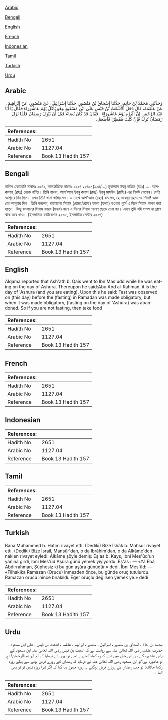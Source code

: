 [Arabic](#arabic)

[Bengali](#bengali)

[English](#english)

[French](#french)

[Indonesian](#indonesian)

[Tamil](#tamil)

[Turkish](#turkish)

[Urdu](#urdu)

## Arabic


<div dir="rtl" lang="ar" style={{fontSize:'larger',backgroundColor:'#f8f9fa',padding:20}}>
وَحَدَّثَنِي مُحَمَّدُ بْنُ حَاتِمٍ، حَدَّثَنَا إِسْحَاقُ بْنُ مَنْصُورٍ، حَدَّثَنَا إِسْرَائِيلُ، عَنْ مَنْصُورٍ، عَنْ إِبْرَاهِيمَ، عَنْ عَلْقَمَةَ، قَالَ دَخَلَ الأَشْعَثُ بْنُ قَيْسٍ عَلَى ابْنِ مَسْعُودٍ وَهُوَ يَأْكُلُ يَوْمَ عَاشُورَاءَ فَقَالَ يَا أَبَا عَبْدِ الرَّحْمَنِ إِنَّ الْيَوْمَ يَوْمُ عَاشُورَاءَ ‏.‏ فَقَالَ قَدْ كَانَ يُصَامُ قَبْلَ أَنْ يَنْزِلَ رَمَضَانُ فَلَمَّا نَزَلَ رَمَضَانُ تُرِكَ فَإِنْ كُنْتَ مُفْطِرًا فَاطْعَمْ ‏.‏
</div>
<div style={{backgroundColor:'#f8f9fa',padding:20, marginBottom: 10}}><table> <thead> <tr> <th>References:</th> <th></th> </tr> </thead> <tbody><tr><td>Hadith No</td><td>2651</td></tr><tr><td>Arabic No</td><td>1127.04</td></tr><tr><td>Reference</td><td>Book 13 Hadith 157</td></tr></tbody></table></div>

## Bengali


<div dir="ltr" lang="bn" style={{fontSize:'larger',backgroundColor:'#f8f9fa',padding:20}}>
হাদিস একাডেমি নাম্বারঃ ২৫৪১, আন্তর্জাতিক নাম্বারঃ ১১২৭ ২৫৪১-(১২৪/...) মুহাম্মাদ ইবনু হাতিম (রহঃ)..... আলকামাহ্ (রহঃ) থেকে বর্ণিত। তিনি বলেন, আশ'আস ইবনু কায়স (রহঃ) ইবনু মাসউদ (রাযিঃ) এর নিকট গেলেন। সেটা আশূরার দিন ছিল। তখন তিনি খানা খাচ্ছিলেন। এ দেখে আশ'আস (রহঃ) বললেন, হে আবদুর রহমানের পিতা! আজ তো আশূরার দিন। তিনি বললেন, রমাযানের সিয়াম (রোজা/রোযা) ফারয (ফরয) হওয়ার পূর্বে এ দিনে সিয়াম পালন করা হতো। কিন্তু রমযানের সিয়াম ফারয (ফরয) হলে এ দিনের সিয়াম পালন ছেড়ে দেয়া হয়। এখন তুমি যদি সওম না রেখে থাক তবে খাও। (ইসলামিক ফাউন্ডেশন ২৫১৮, ইসলামীক সেন্টার ২৫১৭)
</div>
<div style={{backgroundColor:'#f8f9fa',padding:20, marginBottom: 10}}><table> <thead> <tr> <th>References:</th> <th></th> </tr> </thead> <tbody><tr><td>Hadith No</td><td>2651</td></tr><tr><td>Arabic No</td><td>1127.04</td></tr><tr><td>Reference</td><td>Book 13 Hadith 157</td></tr></tbody></table></div>

## English


<div dir="ltr" lang="en" style={{fontSize:'larger',backgroundColor:'#f8f9fa',padding:20}}>
Alqama reported that Ash'ath b. Qais went to Ibn Mas'udd while he was eating on the day of Ashura. Thereupon he said:Abu Abd al-Rahman, it is the day of 'Ashura (and you are eating). Upon this he said: Fast was observed on (this day) before the (fasting) in Ramadan was made obligatory, but when it was made obligatory, (fasting on the day of 'Ashura) was abandoned. So if you are not fasting, then take food
</div>
<div style={{backgroundColor:'#f8f9fa',padding:20, marginBottom: 10}}><table> <thead> <tr> <th>References:</th> <th></th> </tr> </thead> <tbody><tr><td>Hadith No</td><td>2651</td></tr><tr><td>Arabic No</td><td>1127.04</td></tr><tr><td>Reference</td><td>Book 13 Hadith 157</td></tr></tbody></table></div>

## French


<div dir="ltr" lang="fr" style={{fontSize:'larger',backgroundColor:'#f8f9fa',padding:20}}>

</div>
<div style={{backgroundColor:'#f8f9fa',padding:20, marginBottom: 10}}><table> <thead> <tr> <th>References:</th> <th></th> </tr> </thead> <tbody><tr><td>Hadith No</td><td>2651</td></tr><tr><td>Arabic No</td><td>1127.04</td></tr><tr><td>Reference</td><td>Book 13 Hadith 157</td></tr></tbody></table></div>

## Indonesian


<div dir="ltr" lang="id" style={{fontSize:'larger',backgroundColor:'#f8f9fa',padding:20}}>

</div>
<div style={{backgroundColor:'#f8f9fa',padding:20, marginBottom: 10}}><table> <thead> <tr> <th>References:</th> <th></th> </tr> </thead> <tbody><tr><td>Hadith No</td><td>2651</td></tr><tr><td>Arabic No</td><td>1127.04</td></tr><tr><td>Reference</td><td>Book 13 Hadith 157</td></tr></tbody></table></div>

## Tamil


<div dir="ltr" lang="ta" style={{fontSize:'larger',backgroundColor:'#f8f9fa',padding:20}}>

</div>
<div style={{backgroundColor:'#f8f9fa',padding:20, marginBottom: 10}}><table> <thead> <tr> <th>References:</th> <th></th> </tr> </thead> <tbody><tr><td>Hadith No</td><td>2651</td></tr><tr><td>Arabic No</td><td>1127.04</td></tr><tr><td>Reference</td><td>Book 13 Hadith 157</td></tr></tbody></table></div>

## Turkish


<div dir="ltr" lang="tr" style={{fontSize:'larger',backgroundColor:'#f8f9fa',padding:20}}>
Bana Muhammed b. Hatim rivayet etti. (Dediki) Bize İshâk b. Mahsur rivayet etti. (Dediki) Bize İsrail, Mansûr'dan, o da Ibrâhim'dan, o da Alkâme'den naklen rivayet eyledi. Alkâme şöyle demiş: Eş'as b. Kays, İbni Mes'ûd'un yanına girdi, îbni Mes'ûd Aşûra günü yemek yiyiyordu. Eş'as : — «Yâ Ebâ Abdirrahman, Şüphesiz ki bu gün aşûra günüdür.» dedi. İbni Mes'ûd: — «Filhakika Ramazan (Orucu) inmezden önce, bu günde oruç tutulurdu. Ramazan orucu inince bırakıldı. Eğer oruçlu değilsen yemek ye.» dedi
</div>
<div style={{backgroundColor:'#f8f9fa',padding:20, marginBottom: 10}}><table> <thead> <tr> <th>References:</th> <th></th> </tr> </thead> <tbody><tr><td>Hadith No</td><td>2651</td></tr><tr><td>Arabic No</td><td>1127.04</td></tr><tr><td>Reference</td><td>Book 13 Hadith 157</td></tr></tbody></table></div>

## Urdu


<div dir="rtl" lang="ur" style={{fontSize:'larger',backgroundColor:'#f8f9fa',padding:20}}>
محمد بن حاتم ، اسحاق بن منصور ، اسرائیل ، منصور ، ابراہیم ، علقمہ ، اشعث بن قیس ، علی ابن مسعود ، حضرت علقمہ رضی اللہ تعالیٰ عنہ سے روایت ہے کہ اشعث بن قیس رضی اللہ تعالیٰ عنہ ابن مسعود کے پاس عاشورہ کے دن اس حال میں آئے کہ وہ کھاناکھارہے تھے توانہوں نے فرمایا کہ اے ابو عبدالرحمان! آج تو عاشورہ ہے؟تو ابن مسعود رضی اللہ تعالیٰ عنہ نے فرمایا کہ رمضان کے روزے فرض ہونے سے پہلے روزہ رکھا جاتاتھا تو جب رمضان کے روزے فرض ہوگئے یہ روزہ چھوڑ دیا گیا کہ اگر تیرا روزہ نہیں تو تو بھی کھا ۔
</div>
<div style={{backgroundColor:'#f8f9fa',padding:20, marginBottom: 10}}><table> <thead> <tr> <th>References:</th> <th></th> </tr> </thead> <tbody><tr><td>Hadith No</td><td>2651</td></tr><tr><td>Arabic No</td><td>1127.04</td></tr><tr><td>Reference</td><td>Book 13 Hadith 157</td></tr></tbody></table></div>